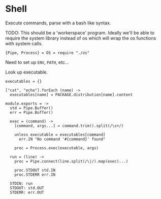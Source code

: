 Shell
=====

Execute commands, parse with a bash like syntax.

TODO: This should be a 'workerspace' program. Ideally we'll be able to require
the system library instead of os which will wrap the os functions with system 
calls.

    {Pipe, Process} = OS = require "./os"

Need to set up `ENV`, `PATH`, etc...

Look up executable.

    executables = {}

    ["cat", "echo"].forEach (name) ->
      executables[name] = PACKAGE.distribution[name].content

    module.exports = ->
      std = Pipe.Buffer()
      err = Pipe.Buffer()

      exec = (command) ->
        [command, args...] = command.trim().split(/\s+/)

        unless executable = executables[command]
          err.IN "No command '#{command}' found"

        proc = Process.exec(executable, args)

      run = (line) ->
        proc = Pipe.connect(line.split(/\|/).map(exec)...)

        proc.STDOUT std.IN
        proc.STDERR err.IN

      STDIN: run
      STDOUT: std.OUT
      STDERR: err.OUT

